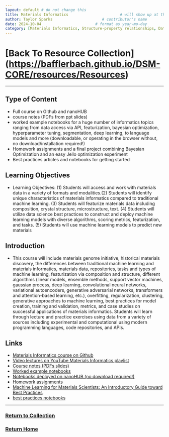 ```yaml
---
layout: default # do not change this
title: Materials Informatics                       # will show up at the top of each resource page
author: Taylor Sparks                      # contributor's name
date: 2024-10-04                        # format as year-mo-day
category: [Materials Informatics, Structure-property relationships, Data-driven discovery, Chemical space exploration, Feature engineering, Small datasets, Uncertainty quantification, Ensemble methods, Active learning, Transfer learning, Self-supervised learning, Composition-based feature vector (CBFV), Structure-based features, Crystal structure representations, Graph Neural Networks (GNNs), Message passing, Generative adversarial networks (GANs), Data augmentation, Inverse design, Diffusion models, Periodic lattices, Sparse graphs, Microstructure segmentation, Two-point statistics, Crystal graph neural networks (CGNNs), Machine learning tasks, Reinforcement learning, Pymatgen, Materials databases (ICSD, MP, OQMD), Two-point statistics]   # list of various categories to help search
---
```

# [Back To Resource Collection] (https://bafflerbach.github.io/DSM-CORE/resources/Resources)
* * *

## Type of Content
* Full course on Github and nanoHUB
* course notes (PDFs from ppt slides)
* worked example notebooks for a huge number of informatics topics ranging from data access via API, featurization, bayesian optimization, hyperparameter tuning, segmentation, deep learning, to language models and more (downloadable, or operating in the browser without, no download/installation required!)
* Homework assignments and a final project combining Bayesian Optimization and an easy Jello optimization experiment
* Best practices articles and notebooks for getting started


## Learning Objectives   
* Learning Objectives: (1) Students will access and work with materials data in a variety of formats and modalities.(2) Students will identify unique characteristics of materials informatics compared to traditional machine learning. (3) Students will featurize materials data including composition, crystal structure, microstructure, text. (4) Students will utilize data science best practices to construct and deploy machine learning models with diverse algorithms, scoring metrics, featurization, and tasks. (5) Students will use machine learning models to predict new materials


## Introduction
* This course will include materials genome initiative, historical materials discovery, the differences between traditional machine learning and materials informatics, materials data, repositories, tasks and types of machine learning, featurization via composition and structure, different algorithms (linear models, ensemble methods, support vector machines, gaussian process, deep learning, convolutional neural networks, variational autoencoders, generative adversarial networks, transformers and attention-based learning, etc.), overfitting, regularization, clustering, generative approaches to machine learning, best practices for model creation, training and validation, metrics, and case studies on successful applications of materials informatics. Students will learn through lecture and practice exercises using data from a variety of sources including experimental and computational using modern programming languages, code repositories, and APIs.

## Links
* [Materials Informatics course on Github](https://github.com/sp8rks/MaterialsInformatics)
* [Video lectures on YouTube Materials Informatics playlist](https://www.youtube.com/playlist?list=PLL0SWcFqypCl4lrzk1dMWwTUrzQZFt7y0)
* [Course notes (PDFs slides)](https://github.com/sp8rks/MaterialsInformatics/tree/main/course_notes)  
* [Worked example notebooks](https://github.com/sp8rks/MaterialsInformatics/tree/main/worked_examples)
* [Notebooks deployed on nanoHUB (no download required!)](https://nanohub.org/tools/matinformatics)
* [Homework assignments](https://github.com/sp8rks/MaterialsInformatics/tree/main/HW)
* [Machine Learning for Materials Scientists: An Introductory Guide toward Best Practices](https://pubs.acs.org/doi/10.1021/acs.chemmater.0c01907)
* [best practices notebooks](https://github.com/anthony-wang/BestPractices)

* * *
### [Return to Collection](https://bafflerbach.github.io/DSM-CORE/resource-collection)
### [Return Home](https://bafflerbach.github.io/DSM-CORE)

